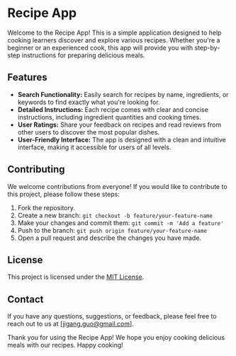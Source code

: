 # Recipe App

Welcome to the Recipe App! This is a simple application designed to help cooking learners discover and explore various recipes. Whether you're a beginner or an experienced cook, this app will provide you with step-by-step instructions for preparing delicious meals.

## Features

- **Search Functionality:** Easily search for recipes by name, ingredients, or keywords to find exactly what you're looking for.
- **Detailed Instructions:** Each recipe comes with clear and concise instructions, including ingredient quantities and cooking times.
- **User Ratings:** Share your feedback on recipes and read reviews from other users to discover the most popular dishes.
- **User-Friendly Interface:** The app is designed with a clean and intuitive interface, making it accessible for users of all levels.

## Contributing

We welcome contributions from everyone! If you would like to contribute to this project, please follow these steps:

1. Fork the repository.
2. Create a new branch: `git checkout -b feature/your-feature-name`
3. Make your changes and commit them: `git commit -m 'Add a feature'`
4. Push to the branch: `git push origin feature/your-feature-name`
5. Open a pull request and describe the changes you have made.

## License

This project is licensed under the [MIT License](LICENSE).


## Contact

If you have any questions, suggestions, or feedback, please feel free to reach out to us at [jigang.guo@gmail.com].

Thank you for using the Recipe App! We hope you enjoy cooking delicious meals with our recipes. Happy cooking!
